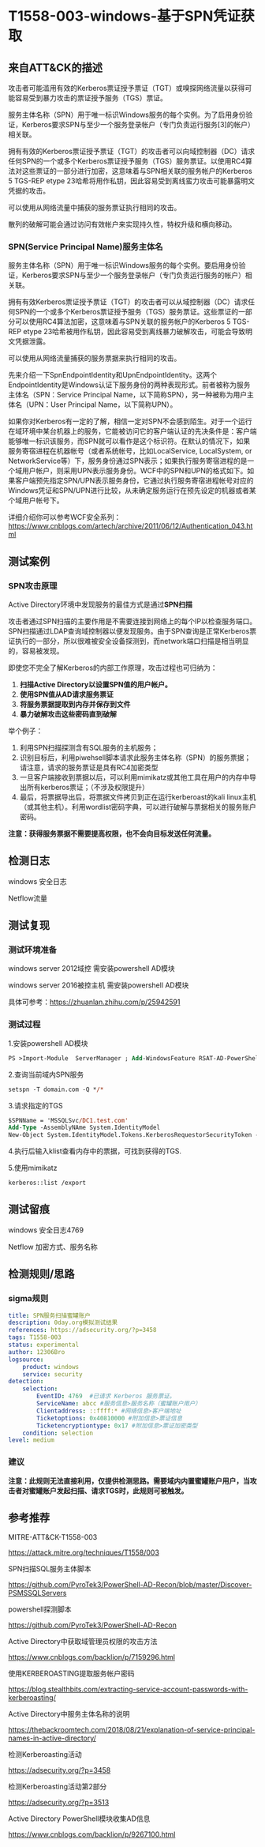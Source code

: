 # T1558-003-windows-基于SPN凭证获取

## 来自ATT&CK的描述

攻击者可能滥用有效的Kerberos票证授予票证（TGT）或嗅探网络流量以获得可能容易受到暴力攻击的票证授予服务（TGS）票证。

服务主体名称（SPN）用于唯一标识Windows服务的每个实例。为了启用身份验证，Kerberos要求SPN与至少一个服务登录帐户（专门负责运行服务[3]的帐户）相关联。

拥有有效的Kerberos票证授予票证（TGT）的攻击者可以向域控制器（DC）请求任何SPN的一个或多个Kerberos票证授予服务（TGS）服务票证。以使用RC4算法对这些票证的一部分进行加密，这意味着与SPN相关联的服务帐户的Kerberos 5 TGS-REP etype 23哈希将用作私钥，因此容易受到离线蛮力攻击可能暴露明文凭据的攻击。

可以使用从网络流量中捕获的服务票证执行相同的攻击。

散列的破解可能会通过访问有效帐户来实现持久性，特权升级和横向移动。

### SPN(Service Principal Name)服务主体名

服务主体名称（SPN）用于唯一标识Windows服务的每个实例。要启用身份验证，Kerberos要求SPN与至少一个服务登录帐户（专门负责运行服务的帐户）相关联。

拥有有效Kerberos票证授予票证（TGT）的攻击者可以从域控制器（DC）请求任何SPN的一个或多个Kerberos票证授予服务（TGS）服务票证。这些票证的一部分可以使用RC4算法加密，这意味着与SPN关联的服务帐户的Kerberos 5 TGS-REP etype 23哈希被用作私钥，因此容易受到离线暴力破解攻击，可能会导致明文凭据泄露。

可以使用从网络流量捕获的服务票据来执行相同的攻击。

先来介绍一下SpnEndpointIdentity和UpnEndpointIdentity。这两个EndpointIdentity是Windows认证下服务身份的两种表现形式。前者被称为服务主体名（SPN：Service Principal Name，以下简称SPN），另一种被称为用户主体名（UPN：User Principal Name，以下简称UPN）。

如果你对Kerberos有一定的了解，相信一定对SPN不会感到陌生。对于一个运行在域环境中某台机器上的服务，它能被访问它的客户端认证的先决条件是：客户端能够唯一标识该服务，而SPN就可以看作是这个标识符。在默认的情况下，如果服务寄宿进程在机器帐号（或者系统帐号，比如LocalService, LocalSystem, or NetworkService等）下，服务身份通过SPN表示；如果执行服务寄宿进程的是一个域用户帐户，则采用UPN表示服务身份。WCF中的SPN和UPN的格式如下。如果客户端预先指定SPN/UPN表示服务身份，它通过执行服务寄宿进程帐号对应的Windows凭证和SPN/UPN进行比较，从未确定服务运行在预先设定的机器或者某个域用户帐号下。

详细介绍你可以参考WCF安全系列：<https://www.cnblogs.com/artech/archive/2011/06/12/Authentication_043.html>

## 测试案例

### SPN攻击原理

Active Directory环境中发现服务的最佳方式是通过**SPN扫描**

攻击者通过SPN扫描的主要作用是不需要连接到网络上的每个IP以检查服务端口。SPN扫描通过LDAP查询域控制器以便发现服务。由于SPN查询是正常Kerberos票证执行的一部分，所以很难被安全设备探测到，而network端口扫描是相当明显的，容易被发现。

即使您不完全了解Kerberos的内部工作原理，攻击过程也可归纳为：

1. **扫描Active Directory以设置SPN值的用户帐户。**
2. **使用SPN值从AD请求服务票证**
3. **将服务票据提取到内存并保存到文件**
4. **暴力破解攻击这些密码直到破解**

举个例子：

1. 利用SPN扫描探测含有SQL服务的主机服务；
2. 识别目标后，利用piwehsell脚本请求此服务主体名称（SPN）的服务票据；请注意，请求的服务票证是具有RC4加密类型
3. 一旦客户端接收到票据以后，可以利用mimikatz或其他工具在用户的内存中导出所有kerberos票证；（不涉及权限提升）
4. 最后，将票据导出后，将票据文件拷贝到正在运行kerberoast的kali linux主机（或其他主机）。利用wordlist密码字典，可以进行破解与票据相关的服务账户密码。

**注意：获得服务票据不需要提高权限，也不会向目标发送任何流量。**

## 检测日志

windows 安全日志

Netflow流量

## 测试复现

### 测试环境准备

windows server 2012域控 需安装powershell AD模块

windows server 2016被控主机 需安装powershell AD模块

具体可参考：<https://zhuanlan.zhihu.com/p/25942591>

### 测试过程

1.安装powershell AD模块

```ps
PS >Import-Module  ServerManager ; Add-WindowsFeature RSAT-AD-PowerShell
```

2.查询当前域内SPN服务

```ps
setspn -T domain.com -Q */*
```

3.请求指定的TGS

```ps
$SPNName = 'MSSQLSvc/DC1.test.com'
Add-Type -AssemblyNAme System.IdentityModel
New-Object System.IdentityModel.Tokens.KerberosRequestorSecurityToken -ArgumentList $SPNName
```

4.执行后输入klist查看内存中的票据，可找到获得的TGS.

5.使用mimikatz

```bash
kerberos::list /export
```

## 测试留痕

windows 安全日志4769

Netflow 加密方式、服务名称

## 检测规则/思路

### sigma规则

```yml
title: SPN服务扫描蜜罐账户
description: 0day.org模拟测试结果
references: https://adsecurity.org/?p=3458
tags: T1558-003
status: experimental
author: 12306Bro
logsource:
    product: windows
    service: security
detection:
    selection:
        EventID: 4769  #已请求 Kerberos 服务票证。
        ServiceName: abcc #服务信息>服务名称（蜜罐账户用户）
        Clientaddress: ::ffff:* #网络信息>客户端地址
        Ticketoptions: 0x40810000 #附加信息>票证信息
        Ticketencryptiontype: 0x17 #附加信息>票证加密类型
    condition: selection
level: medium
```

### 建议

**注意：此规则无法直接利用，仅提供检测思路。需要域内内置蜜罐账户用户，当攻击者对蜜罐账户发起扫描、请求TGS时，此规则可被触发。**

## 参考推荐

MITRE-ATT&CK-T1558-003

<https://attack.mitre.org/techniques/T1558/003>

SPN扫描SQL服务主体脚本

<https://github.com/PyroTek3/PowerShell-AD-Recon/blob/master/Discover-PSMSSQLServers>

powershell探测脚本

<https://github.com/PyroTek3/PowerShell-AD-Recon>

Active Directory中获取域管理员权限的攻击方法

<https://www.cnblogs.com/backlion/p/7159296.html>

使用KERBEROASTING提取服务帐户密码

<https://blog.stealthbits.com/extracting-service-account-passwords-with-kerberoasting/>

Active Directory中服务主体名称的说明

<https://thebackroomtech.com/2018/08/21/explanation-of-service-principal-names-in-active-directory/>

检测Kerberoasting活动

<https://adsecurity.org/?p=3458>

检测Kerberoasting活动第2部分

<https://adsecurity.org/?p=3513>

Active Directory PowerShell模块收集AD信息

<https://www.cnblogs.com/backlion/p/9267100.html>

